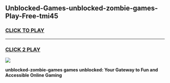 
## Unblocked-Games-unblocked-zombie-games-Play-Free-tmi45
<h3>
<a href="https://premium76.site?title=unblocked-zombie-games&ref=22A">CLICK TO PLAY</a></h3>
<hr>

<h3>
<a href="https://premium76.site?title=unblocked-zombie-games&ref=22A">CLICK 2 PLAY</a>
  
</h3>

<a href="https://premium76.site?title=unblocked-zombie-games&ref=22A"><img src="https://clearcache.store/games.png"></a>


**unblocked-zombie-games games unblocked: Your Gateway to Fun and Accessible Online Gaming**
